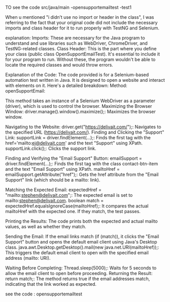 
TO see the code
src/java/main
-opensupportemailtest
-test1

When u mentioned "i didn’t use no import or header in the class", I was referring to the fact that your original code did not include the necessary imports and class header for it to run properly with TestNG and Selenium.

explanation:
Imports: These are necessary for the Java program to understand and use libraries such as WebDriver, ChromeDriver, and TestNG-related classes.
Class Header: This is the part where you define your class (public class OpenSupportEmailTest). It's essential to include it for your program to run.
Without these, the program wouldn't be able to locate the required classes and would throw errors.


Explanation of the Code:
The code provided is for a Selenium-based automation test written in Java. It is designed to open a website and interact with elements on it. Here's a detailed breakdown:
Method: openSupportEmail:

This method takes an instance of a Selenium WebDriver as a parameter (driver), which is used to control the browser.
Maximizing the Browser Window:
driver.manage().window().maximize();: Maximizes the browser window.

Navigating to the Website:
driver.get("https://delivait.com/");: Navigates to the specified URL (https://delivait.com/).
Finding and Clicking the "Support" Link:
supportLink = driver.findElement(...);: Finds the first <a> tag with the href='mailto:ej@delivait.com' and the text "Support" using XPath.
supportLink.click();: Clicks the support link.

Finding and Verifying the "Email Support" Button:
emailSupport = driver.findElement(...);: Finds the first <a> tag with the class contact-btn-item and the text "Email Support" using XPath.
mailtoHref = emailSupport.getAttribute("href");: Gets the href attribute from the "Email Support" link (which should be a mailto: link).

Matching the Expected Email:
expectedHref = "mailto:stephen@delivait.com";: The expected email is set to mailto:stephen@delivait.com.
boolean match = expectedHref.equalsIgnoreCase(mailtoHref);: It compares the actual mailtoHref with the expected one. If they match, the test passes.

Printing the Results:
The code prints both the expected and actual mailto values, as well as whether they match.

Sending the Email:
If the email links match (if (match)), it clicks the "Email Support" button and opens the default email client using Java's Desktop class.
java.awt.Desktop.getDesktop().mail(new java.net.URI(mailtoHref));: This triggers the default email client to open with the specified email address (mailto: URI).

Waiting Before Completing:
Thread.sleep(5000);: Waits for 5 seconds to allow the email client to open before proceeding.
Returning the Result:
return match;: The method returns true if the email addresses match, indicating that the link worked as expected.





see the code : opensupportemailtest 



